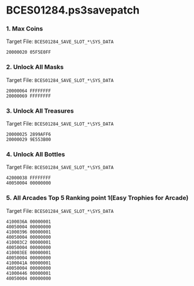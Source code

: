 # BCES01284.ps3savepatch

### 1. Max Coins

Target File: `BCES01284_SAVE_SLOT_*\SYS_DATA`

```
20000020 05F5E0FF
```

### 2. Unlock All Masks

Target File: `BCES01284_SAVE_SLOT_*\SYS_DATA`

```
20000064 FFFFFFFF
20000069 FFFFFFFF
```

### 3. Unlock All Treasures

Target File: `BCES01284_SAVE_SLOT_*\SYS_DATA`

```
20000025 2899AFF6
20000029 9E553B00
```

### 4. Unlock All Bottles

Target File: `BCES01284_SAVE_SLOT_*\SYS_DATA`

```
42000038 FFFFFFFF
40050004 00000000
```

### 5. All Arcades Top 5 Ranking point 1(Easy Trophies for Arcade)

Target File: `BCES01284_SAVE_SLOT_*\SYS_DATA`

```
4100036A 00000001
40050004 00000000
41000396 00000001
40050004 00000000
410003C2 00000001
40050004 00000000
410003EE 00000001
40050004 00000000
4100041A 00000001
40050004 00000000
41000446 00000001
40050004 00000000
```

